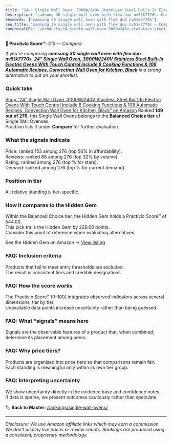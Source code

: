 ```yaml
---
title: "24\" Single Wall Oven, 3000W/240V Stainless Steel Built-In Electric Ovens With Touch Control Include 8 Cooking Functions & 108 Automatic Recipes, Convection Wall Oven for Kitchen, Black"
description: "samsung 30 single wall oven with flex duo nv51k7770s: Data-driven ranking using the Practivio Score™. Positioned by quality, value, demand, findability, moment…"
keywords: ["samsung 30 single wall oven with flex duo nv51k7770s"]
seo_title: "samsung 30 single wall oven with flex duo nv51k7770s — Compare (2025)"
canonicalURL: "/products/24-single-wall-oven-3000w240v-stainless-steel-built-in-electric-ovens-with-touch-control-include-8-cooking-functions-108-automatic-recipes-convection-wall-oven-for-kitchen-black-B0DT118D1G/"
---
```


**🛒 Practivio Score™:** 315 — _Compare_


*If you're comparing **samsung 30 single wall oven with flex duo nv51k7770s**, **[24" Single Wall Oven, 3000W/240V Stainless Steel Built-In Electric Ovens With Touch Control Include 8 Cooking Functions & 108 Automatic Recipes, Convection Wall Oven for Kitchen, Black](https://www.amazon.com/dp/B0DT118D1G?tag=practivio-20)** is a strong alternative to put on your shortlist.*
### Quick take
[Shop “24" Single Wall Oven, 3000W/240V Stainless Steel Built-In Electric Ovens With Touch Control Include 8 Cooking Functions & 108 Automatic Recipes, Convection Wall Oven for Kitchen, Black” on Amazon](https://www.amazon.com/dp/B0DT118D1G?tag=practivio-20)
Ranked **149 out of 276**, this Single Wall Ovens belongs to the **Balanced Choice tier** of Single Wall Ovenses.  
Practivio lists it under **Compare** for further evaluation.

### What the signals indicate
Price: ranked 153 among 276 (top 56% in affordability).  
Reviews: ranked 88 among 276 (top 32% by volume).  
Rating: ranked  among 276 (top % for stars).  
Demand: ranked  among 276 (top % for current demand).

### Position in tier
All relative standing is tier-specific.

### How it compares to the Hidden Gem
Within the Balanced Choice tier, the Hidden Gem holds a Practivio Score™ of 544.00.  
This pick trails the Hidden Gem by 229.00 points.  
Consider this point of reference when evaluating alternatives.  

See the Hidden Gem on Amazon → [View listing](https://www.amazon.com/dp/B0F7RK331N?tag=practivio-20)

### FAQ: Inclusion criteria
Products that fail to meet entry thresholds are excluded.  
The result is consistent tiers and credible designations.

### FAQ: How the score works
The Practivio Score™ (0–100) integrates observed indicators across several dimensions, tier by tier.  
Unavailable data points increase uncertainty rather than being guessed.

### FAQ: What “signals” means here
Signals are the observable features of a product that, when combined, determine its placement among peers.

### FAQ: Why price tiers?
Products are organized into price tiers so that comparisons remain fair.  
Each standing is meaningful only within its own tier group.

### FAQ: Interpreting uncertainty
We show uncertainty directly in the evidence base and confidence notes.  
If data is sparse, we present outcomes cautiously rather than speculate.

<!-- Missing template for Compare/CompareWithinPriceClass -->


🏷️ **Back to Master:** [/rankings/single-wall-ovens/](/rankings/single-wall-ovens/)

---
_Disclosure: We use Amazon affiliate links which may earn a commission. We don’t display live prices or review counts. Rankings are produced using a consistent, proprietary methodology._
